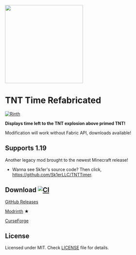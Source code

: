 <img src="logo.png" width="256" />

# TNT Time Refabricated

[![Rinth](https://modrinth-utils.vercel.app/api/badge/downloads?id=tnttime&logo=true)](https://modrinth.com/mod/tnttime/versions)

**Displays time left to the TNT explosion above primed TNT!**

Modification will work without Fabric API, downloads available!

## Supports 1.19

Another legacy mod brought to the newest Minecraft release!

- Wanna see Sk1er's source code? Then click, https://github.com/Sk1erLLC/TNTTimer.

## Download [![CI](https://github.com/shateq/TNTTime/actions/workflows/gradle.yml/badge.svg)](https://github.com/shateq/TNTTime/actions)

[GitHub Releases](https://github.com/shateq/tnttime/releases)

[Modrinth](https://modrinth.com/mod/tnttime) ★

[CurseForge](https://www.curseforge.com/minecraft/mc-mods/tnttime)

## License

Licensed under MIT. Check [LICENSE](LICENSE) file for details.
